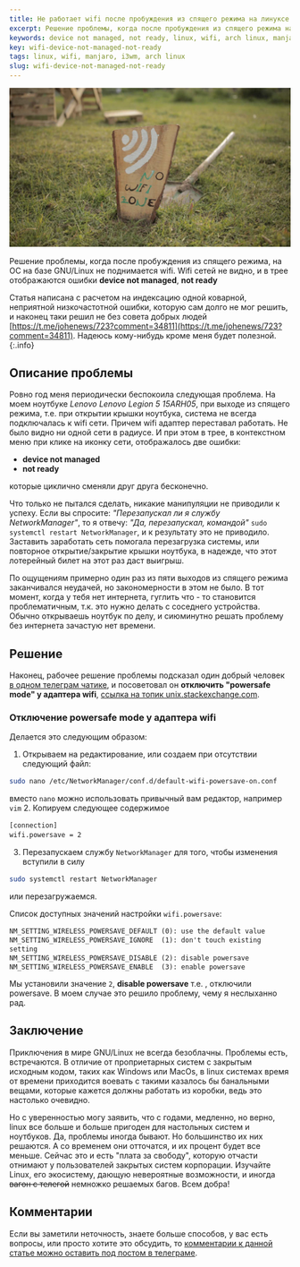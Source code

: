 ```yaml
---
title: Не работает wifi после пробуждения из спящего режима на линуксе
excerpt: Решение проблемы, когда после пробуждения из спящего режима на ОС на базе GNU/Linux не поднимается wifi. Wifi сетей не видно, и в трее отображаются ошибки "device not managed", "not ready"  
keywords: device not managed, not ready, linux, wifi, arch linux, manjaro, i3wm
key: wifi-device-not-managed-not-ready
tags: linux, wifi, manjaro, i3wm, arch linux
slug: wifi-device-not-managed-not-ready
---
```


<img alt="Фотография, брусок дерева вставлен в землю, вокруг зеленая трава. На бруске нарисована иконка wifi, надпись no wifi zone, рядом лежит лопата" src="/assets/articles/wifi-device-not-managed-not-ready/wifi-not-work.jpg"/>

Решение проблемы, когда после пробуждения из спящего режима, на ОС на базе GNU/Linux не поднимается wifi. 
Wifi сетей не видно, и в трее отображаются ошибки **device not managed**, **not ready**
<!--more-->

Статья написана с расчетом на индексацию одной коварной, неприятной низкочастотной ошибки,
которую сам долго не мог решить, и наконец таки решил не без совета добрых людей 
[https://t.me/johenews/723?comment=34811](https://t.me/johenews/723?comment=34811). Надеюсь кому-нибудь
кроме меня будет полезной. 
{:.info}

## Описание проблемы

Ровно год меня периодически беспокоила следующая проблема. На моем ноутбуке *Lenovo Lenovo Legion 5 15ARH05*, при выходе
из спящего режима, т.е. при открытии крышки ноутбука, система не всегда подключалась к wifi сети. Причем wifi адаптер
переставал работать. Не было видно ни одной сети в радиусе. И при этом в трее, в контекстном меню при клике на иконку
сети, отображалось две ошибки:

- **device not managed**
- **not ready**

которые циклично сменяли друг друга бесконечно.

Что только не пытался сделать, никакие манипуляции не приводили к успеху. Если вы спросите:
*"Перезапускал ли я службу NetworkManager"*, то я отвечу: *"Да, перезапускал, командой"* 
`sudo systemctl restart NetworkManager`, и к результату это не приводило. Заставить заработать сеть помогала 
перезагрузка системы, или повторное открытие/закрытие крышки ноутбука, в надежде, что этот лотерейный билет на этот
раз даст выигрыш.

По ощущениям примерно один раз из пяти выходов из спящего режима заканчивался неудачей, но закономерности в этом
не было. В тот момент, когда у тебя нет интернета, гуглить что - то становится проблематичным, т.к. это нужно делать
с соседнего устройства. Обычно открываешь ноутбук по делу, и сиюминутно решать проблему без интернета 
зачастую нет времени.

## Решение

Наконец, рабочее решение проблемы подсказал один добрый 
человек [в одном телеграм чатике](https://t.me/johenews/723?comment=34811), и посоветовал он
**отключить "powersafe mode" у адаптера wifi**, 
[ссылка на топик unix.stackexchange.com](https://unix.stackexchange.com/questions/269661/how-to-turn-off-wireless-power-management-permanently).

### Отключение powersafe mode у адаптера wifi

Делается это следующим образом:

1. Открываем на редактирование, или создаем при отсутствии следующий файл:
  ```bash
  sudo nano /etc/NetworkManager/conf.d/default-wifi-powersave-on.conf
  ```
  вместо `nano` можно использовать привычный вам редактор, например `vim`
2. Копируем следующее содержимое 
  ```bash
[connection]
wifi.powersave = 2
  ```
3. Перезапускаем службу `NetworkManager` для того, чтобы изменения вступили в силу
  ```bash
sudo systemctl restart NetworkManager
  ```
  или перезагружаемся.
  
Список доступных значений настройки `wifi.powersave`:

```
NM_SETTING_WIRELESS_POWERSAVE_DEFAULT (0): use the default value
NM_SETTING_WIRELESS_POWERSAVE_IGNORE  (1): don't touch existing setting
NM_SETTING_WIRELESS_POWERSAVE_DISABLE (2): disable powersave
NM_SETTING_WIRELESS_POWERSAVE_ENABLE  (3): enable powersave
```

Мы установили значение `2`, **disable powersave** т.е. , отключили powersave. В моем случае это решило проблему, чему
я неслыханно рад.

## Заключение

Приключения в мире GNU/Linux не всегда безоблачны. Проблемы есть, встречаются. В отличие от проприетарных систем
с закрытым исходным кодом, таких как Windows или MacOs, в linux системах время от времени приходится воевать
с такими казалось бы банальными вещами, которые кажется должны работать из коробки, ведь это настолько очевидно.

Но с уверенностью могу заявить, что с годами, медленно, но верно, linux все больше и больше пригоден для настольных
систем и ноутбуков. Да, проблемы иногда бывают. Но большинство их них решаются. А со временем они отточатся, и их
процент будет все меньше. Сейчас это и есть "плата за свободу", которую отчасти отнимают у пользователей
закрытых систем корпорации. Изучайте Linux, его экосистему, дающую невероятные возможности,
и иногда ~~вагон с телегой~~ немножко решаемых багов. Всем добра!

## Комментарии

Если вы заметили неточность, знаете больше способов, у вас есть вопросы, или просто хотите это обсудить, 
то [комментарии к данной статье можно оставить под постом в телеграме](https://t.me/igancev_ru/14).

